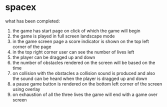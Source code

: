 # spacex

what has been completed:

1. the game has start page on click of which the game will begin
2. the game is played in full screen landscape mode
3. in the game screen page a score indicator is shown on the top left corner of the page
4. in the top right corner user can see the number of lives left
5. the player can be dragged up and down 
6. the number of obstacles rendered on the screen will be based on the time 
7. on collision with the obstacles a collision sound is produced and also the sound can be heard when the player is dragged up and down
8. a pause game button is rendered on the bottom left corner of the screen using overlay
9. on exhaustion of all the three lives the game will end with a game over screen
